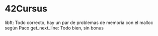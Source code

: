 # 42Cursus
libft: Todo correcto, hay un par de problemas de memoria con el malloc según Paco
get_next_line: Todo bien, sin bonus
